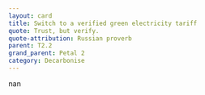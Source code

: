 ```yaml
---
layout: card
title: Switch to a verified green electricity tariff
quote: Trust, but verify.
quote-attribution: Russian proverb
parent: T2.2
grand_parent: Petal 2
category: Decarbonise
---
```


nan

